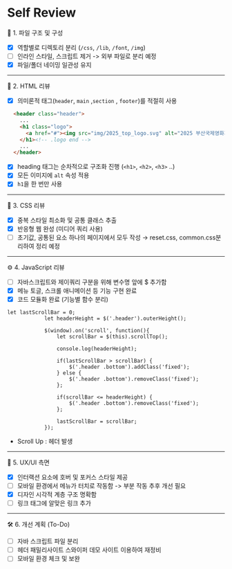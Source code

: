 # Self Review

📂 1. 파일 구조 및 구성
- [x] 역할별로 디렉토리 분리 (`/css`, `/lib`, `/font`, `/img`)
- [ ] 인라인 스타일, 스크립트 제거 -> 외부 파일로 분리 예정
- [x] 파일/폴더 네이밍 일관성 유지

---

🧱 2. HTML 리뷰
- [x] 의미론적 태그(`header`, `main` ,`section` , `footer`)를 적절히 사용
```html
  <header class="header">
    ...
    <h1 class="logo">
      <a href="#"><img src="img/2025_top_logo.svg" alt="2025 부산국제영화제 로고"></a>
    </h1><!-- .logo end -->
    ...
  </header>
```
- [x] heading 태그는 순차적으로 구조화 진행 (`<h1>`, `<h2>`, `<h3>` ..)
- [x] 모든 이미지에 `alt` 속성 적용
- [x] `h1`을 한 번만 사용

---

🎨 3. CSS 리뷰
- [x] 중복 스타일 최소화 및 공통 클래스 추출
- [x] 반응형 웹 완성 (미디어 쿼리 사용)
- [ ] 초기값, 공통된 요소 하나의 페이지에서 모두 작성 → reset.css, common.css분리하여 정리 예정

---

⚙️ 4. JavaScript 리뷰
- [ ] 자바스크립트와 제이쿼리 구분을 위해 변수명 앞에 $ 추가함
- [x] 메뉴 토글, 스크롤 애니메이션 등 기능 구현 완료
- [x] 코드 모듈화 완료 (기능별 함수 분리)
```
let lastScrollBar = 0;
            let headerHeight = $('.header').outerHeight();

            $(window).on('scroll', function(){
                let scrollBar = $(this).scrollTop();

                console.log(headerHeight);

                if(lastScrollBar > scrollBar) {
                    $('.header .bottom').addClass('fixed');
                } else {
                    $('.header .bottom').removeClass('fixed');
                };

                if(scrollBar <= headerHeight) {
                    $('.header .bottom').removeClass('fixed');
                };

                lastScrollBar = scrollBar;
            });
```
- Scroll Up : 헤더 발생

---

🎯 5. UX/UI 측면
- [x] 인터랙션 요소에 호버 및 포커스 스타일 제공
- [ ] 모바일 환경에서 메뉴가 터치로 작동함 -> 부분 작동 추후 개선 필요
- [x] 디자인 시각적 계층 구조 명확함
- [ ] 링크 태그에 알맞은 링크 추가

--- 

🛠️ 6. 개선 계획 (To-Do)
- [ ] 자바 스크립트 파일 분리
- [ ] 헤더 패밀리사이트 스와이퍼 데모 사이트 이용하여 재정비
- [ ] 모바일 환경 체크 및 보완
